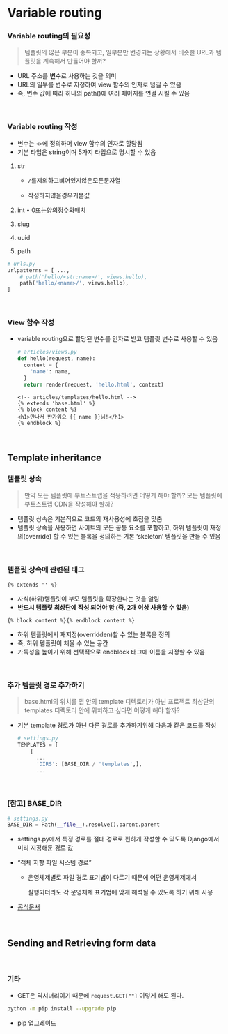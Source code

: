 # Variable routing

### Variable routing의 필요성

> 템플릿의 많은 부분이 중복되고, 일부분만 변경되는 상황에서 비슷한 URL과 템플릿을 계속해서 만들어야 할까?

- URL 주소를 **변수**로 사용하는 것을 의미
- URL의 일부를 변수로 지정하여 view 함수의 인자로 넘길 수 있음
- 즉, 변수 값에 따라 하나의 path()에 여러 페이지를 연결 시킬 수 있음

<br>

### Variable routing 작성

- 변수는 `<>`에 정의하며 view 함수의 인자로 할당됨
- 기본 타입은 string이며 5가지 타입으로 명시할 수 있음

1. str

   - `/`를제외하고비어있지않은모든문자열

   - 작성하지않을경우기본값

2. int
    • 0또는양의정수와매치

3. slug

4. uuid

5. path

```python
# urls.py
urlpatterns = [ ...,
    # path('hello/<str:name>/', views.hello),
    path('hello/<name>/', views.hello),
]
```

<br>

### View 함수 작성

- variable routing으로 할당된 변수를 인자로 받고 템플릿 변수로 사용할 수 있음

  ```python
  # articles/views.py
  def hello(request, name): 
    context = {
      'name': name, 
    }
    return render(request, 'hello.html', context)
  ```

  ```django
  <!-- articles/templates/hello.html -->
  {% extends 'base.html' %}
  {% block content %}
  <h1>만나서 반가워요 {{ name }}님!</h1>
  {% endblock %}
  ```

<br>

## Template inheritance

### 템플릿 상속

> 만약 모든 템플릿에 부트스트랩을 적용하려면 어떻게 해야 할까? 모든 템플릿에 부트스트랩 CDN을 작성해야 할까?

- 템플릿 상속은 기본적으로 코드의 재사용성에 초점을 맞춤
- 템플릿 상속을 사용하면 사이트의 모든 공통 요소를 포함하고, 하위 템플릿이 재정의(override) 할 수 있는 블록을 정의하는 기본 ‘skeleton’ 템플릿을 만들 수 있음

<br>

### 템플릿 상속에 관련된 태그

```django
{% extends '' %}
```

- 자식(하위)템플릿이 부모 템플릿을 확장한다는 것을 알림
- **반드시 템플릿 최상단에 작성 되어야 함 (즉, 2개 이상 사용할 수 없음)**

```django
{% block content %}{% endblock content %}
```

- 하위 템플릿에서 재지정(overridden)할 수 있는 블록을 정의
- 즉, 하위 템플릿이 채울 수 있는 공간
- 가독성을 높이기 위해 선택적으로 endblock 태그에 이름을 지정할 수 있음

<br>

### 추가 템플릿 경로 추가하기

> base.html의 위치를 앱 안의 template 디렉토리가 아닌 프로젝트 최상단의 templates 디렉토리 안에 위치하고 싶다면 어떻게 해야 할까?

- 기본 template 경로가 아닌 다른 경로를 추가하기위해 다음과 같은 코드를 작성

  ```python
  # settings.py
  TEMPLATES = [
      {
        ...
        'DIRS': [BASE_DIR / 'templates',],
        ...
  ```

<br>

### [참고] BASE_DIR

```python
# settings.py
BASE_DIR = Path(__file__).resolve().parent.parent
```

- settings.py에서 특정 경로를 절대 경로로 편하게 작성할 수 있도록 Django에서 미리 지정해둔 경로 값

- “객체 지향 파일 시스템 경로”

  - 운영체제별로 파일 경로 표기법이 다르기 때문에 어떤 운영체제에서

    실행되더라도 각 운영체제 표기법에 맞게 해석될 수 있도록 하기 위해 사용

- [공식문서](https://docs.python.org/ko/3.9/library/pathlib.html#module-pathlib)

<br>

## Sending and Retrieving form data

<br>

### 기타

- GET은 딕셔너리이기 때문에 `request.GET[""]` 이렇게 해도 된다.

```bash
python -m pip install --upgrade pip
```

- pip 업그레이드

